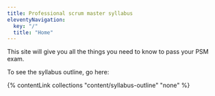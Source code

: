 ```yaml
---
title: Professional scrum master syllabus
eleventyNavigation:
  key: "/"
  title: "Home"
---
```


This site will give you all the things you need to know to pass your PSM exam.

To see the syllabus outline, go here:

{% contentLink collections "content/syllabus-outline" "none" %}
